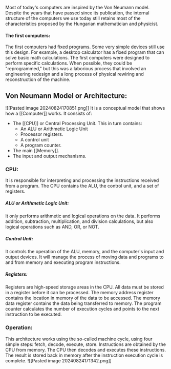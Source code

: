 Most of today's computers are inspired by the Von Neumann model. Despite the years that have passed since its publication, the internal structure of the computers we use today still retains most of the characteristics proposed by the Hungarian mathematician and physicist.
#### The first computers:
The first computers had fixed programs. Some very simple devices still use this design. For example, a desktop calculator has a fixed program that can solve basic math calculations. The first computers were designed to perform specific calculations. When possible, they could be "reprogrammed," but this was a laborious process that involved an engineering redesign and a long process of physical rewiring and reconstruction of the machine.
## Von Neumann Model or Architecture:
![[Pasted image 20240824170851.png]]
It is a conceptual model that shows how a [[Computer]] works. It consists of:
- The [[CPU]] or Central Processing Unit. This in turn contains:
	* An ALU or Arithmetic Logic Unit 
	* Processor registers.
    - A control unit
    - A program counter.
- The main [[Memory]].
- The input and output mechanisms.
### CPU:
It is responsible for interpreting and processing the instructions received from a program. The CPU contains the ALU, the control unit, and a set of registers.
##### ALU or Arithmetic Logic Unit:
It only performs arithmetic and logical operations on the data. It performs addition, subtraction, multiplication, and division calculations, but also logical operations such as AND, OR, or NOT.
##### Control Unit:
It controls the operation of the ALU, memory, and the computer's input and output devices. It will manage the process of moving data and programs to and from memory and executing program instructions.
##### Registers:
Registers are high-speed storage areas in the CPU. All data must be stored in a register before it can be processed. The memory address register contains the location in memory of the data to be accessed. The memory data register contains the data being transferred to memory. The program counter calculates the number of execution cycles and points to the next instruction to be executed.
### Operation:
This architecture works using the so-called machine cycle, using four simple steps: fetch, decode, execute, store. Instructions are obtained by the CPU from memory. The CPU then decodes and executes these instructions. The result is stored back in memory after the instruction execution cycle is complete.
![[Pasted image 20240824171342.png]]